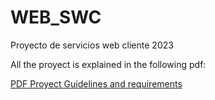 # WEB_SWC
Proyecto de servicios web cliente 2023

All the proyect is explained in the following pdf: 

[PDF Proyect Guidelines and requirements](PD_2023_SistemaOperativo_v1.pdf)
